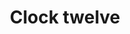 ---
title: Clock twelve
tags: ["clock", "twelve", "time", "watch", "hour", "clockwise", "countdown", "reminder"]
icon: clock-twelve
svg: '<svg xmlns="http://www.w3.org/2000/svg" width="24" height="24" fill="none" viewBox="0 0 24 24" stroke-width="1.5" stroke-linecap="round" stroke-linejoin="round" stroke="currentColor"><path d="M12 6v6"/><circle cx="12" cy="12" r="9"/></svg>'
---